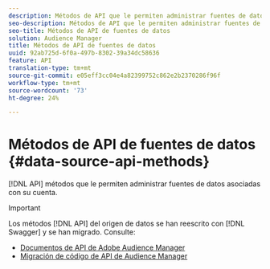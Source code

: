 ```yaml
---
description: Métodos de API que le permiten administrar fuentes de datos asociadas con su cuenta.
seo-description: Métodos de API que le permiten administrar fuentes de datos asociadas con su cuenta.
seo-title: Métodos de API de fuentes de datos
solution: Audience Manager
title: Métodos de API de fuentes de datos
uuid: 92ab725d-6f0a-497b-8302-39a34dc58636
feature: API
translation-type: tm+mt
source-git-commit: e05eff3cc04e4a82399752c862e2b2370286f96f
workflow-type: tm+mt
source-wordcount: '73'
ht-degree: 24%

---
```



# Métodos de API de fuentes de datos {#data-source-api-methods}

[!DNL API] métodos que le permiten administrar fuentes de datos asociadas con su cuenta.

<!-- c_rest_data_sources.xml -->

>[!IMPORTANT]
>
>Los métodos [!DNL API] del origen de datos se han reescrito con [!DNL Swagger] y se han migrado. Consulte:
>
>* [Documentos de API de Adobe Audience Manager](https://bank.demdex.com/portal/swagger/index.html)
>* [Migración de código de API de Audience Manager](../../api/api-swagger-migration.md)
>
